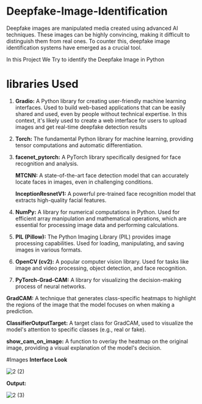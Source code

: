 # Deepfake-Image-Identification
Deepfake images are manipulated media created using advanced AI techniques. These images can be highly convincing, making it difficult to distinguish them from real ones. To counter this, deepfake image identification systems have emerged as a crucial tool.

In this Project We Try to identify the Deepfake Image in Python
# libraries Used
1. **Gradio:** A Python library for creating user-friendly machine learning interfaces.
Used to build web-based applications that can be easily shared and used, even by people without technical expertise.
In this context, it's likely used to create a web interface for users to upload images and get real-time deepfake detection results

2. **Torch:** The fundamental Python library for machine learning, providing tensor computations and automatic differentiation.

3. **facenet_pytorch:** A PyTorch library specifically designed for face recognition and analysis.

   **MTCNN:** A state-of-the-art face detection model that can accurately locate faces in images, even in challenging conditions.

   **InceptionResnetV1:** A powerful pre-trained face recognition model that extracts high-quality facial features.

4. **NumPy:** A library for numerical computations in Python.
Used for efficient array manipulation and mathematical operations, which are essential for processing image data and performing calculations.

5. **PIL (Pillow):** The Python Imaging Library (PIL) provides image processing capabilities.
Used for loading, manipulating, and saving images in various formats.

6. **OpenCV (cv2):** A popular computer vision library.
Used for tasks like image and video processing, object detection, and face recognition.

7. **PyTorch-Grad-CAM:** A library for visualizing the decision-making process of neural networks.

  **GradCAM:** A technique that generates class-specific heatmaps to highlight the regions of the image that the model focuses on when making a prediction.

  **ClassifierOutputTarget:** A target class for GradCAM, used to visualize the model's attention to specific classes (e.g., real or fake).

  **show_cam_on_image:** A function to overlay the heatmap on the original image, providing a visual explanation of the model's decision.

#Images
**Interface Look**

![2 (2)](https://github.com/user-attachments/assets/999788ff-6927-478b-8ba1-e42ef471c6d8)

**Output:**


![2 (3)](https://github.com/user-attachments/assets/d20d2b5f-029e-4211-b17c-6b2ce2f442b9)




